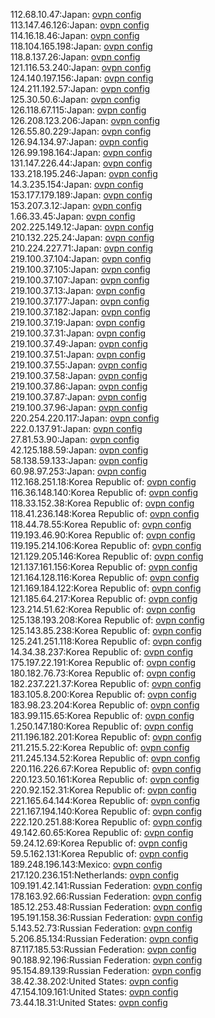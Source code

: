 112.68.10.47:Japan: [ovpn config](vpn/112_68_10_47.ovpn)  
113.147.46.126:Japan: [ovpn config](vpn/113_147_46_126.ovpn)  
114.16.18.46:Japan: [ovpn config](vpn/114_16_18_46.ovpn)  
118.104.165.198:Japan: [ovpn config](vpn/118_104_165_198.ovpn)  
118.8.137.26:Japan: [ovpn config](vpn/118_8_137_26.ovpn)  
121.116.53.240:Japan: [ovpn config](vpn/121_116_53_240.ovpn)  
124.140.197.156:Japan: [ovpn config](vpn/124_140_197_156.ovpn)  
124.211.192.57:Japan: [ovpn config](vpn/124_211_192_57.ovpn)  
125.30.50.6:Japan: [ovpn config](vpn/125_30_50_6.ovpn)  
126.118.67.115:Japan: [ovpn config](vpn/126_118_67_115.ovpn)  
126.208.123.206:Japan: [ovpn config](vpn/126_208_123_206.ovpn)  
126.55.80.229:Japan: [ovpn config](vpn/126_55_80_229.ovpn)  
126.94.134.97:Japan: [ovpn config](vpn/126_94_134_97.ovpn)  
126.99.198.164:Japan: [ovpn config](vpn/126_99_198_164.ovpn)  
131.147.226.44:Japan: [ovpn config](vpn/131_147_226_44.ovpn)  
133.218.195.246:Japan: [ovpn config](vpn/133_218_195_246.ovpn)  
14.3.235.154:Japan: [ovpn config](vpn/14_3_235_154.ovpn)  
153.177.179.189:Japan: [ovpn config](vpn/153_177_179_189.ovpn)  
153.207.3.12:Japan: [ovpn config](vpn/153_207_3_12.ovpn)  
1.66.33.45:Japan: [ovpn config](vpn/1_66_33_45.ovpn)  
202.225.149.12:Japan: [ovpn config](vpn/202_225_149_12.ovpn)  
210.132.225.24:Japan: [ovpn config](vpn/210_132_225_24.ovpn)  
210.224.227.71:Japan: [ovpn config](vpn/210_224_227_71.ovpn)  
219.100.37.104:Japan: [ovpn config](vpn/219_100_37_104.ovpn)  
219.100.37.105:Japan: [ovpn config](vpn/219_100_37_105.ovpn)  
219.100.37.107:Japan: [ovpn config](vpn/219_100_37_107.ovpn)  
219.100.37.13:Japan: [ovpn config](vpn/219_100_37_13.ovpn)  
219.100.37.177:Japan: [ovpn config](vpn/219_100_37_177.ovpn)  
219.100.37.182:Japan: [ovpn config](vpn/219_100_37_182.ovpn)  
219.100.37.19:Japan: [ovpn config](vpn/219_100_37_19.ovpn)  
219.100.37.31:Japan: [ovpn config](vpn/219_100_37_31.ovpn)  
219.100.37.49:Japan: [ovpn config](vpn/219_100_37_49.ovpn)  
219.100.37.51:Japan: [ovpn config](vpn/219_100_37_51.ovpn)  
219.100.37.55:Japan: [ovpn config](vpn/219_100_37_55.ovpn)  
219.100.37.58:Japan: [ovpn config](vpn/219_100_37_58.ovpn)  
219.100.37.86:Japan: [ovpn config](vpn/219_100_37_86.ovpn)  
219.100.37.87:Japan: [ovpn config](vpn/219_100_37_87.ovpn)  
219.100.37.96:Japan: [ovpn config](vpn/219_100_37_96.ovpn)  
220.254.220.117:Japan: [ovpn config](vpn/220_254_220_117.ovpn)  
222.0.137.91:Japan: [ovpn config](vpn/222_0_137_91.ovpn)  
27.81.53.90:Japan: [ovpn config](vpn/27_81_53_90.ovpn)  
42.125.188.59:Japan: [ovpn config](vpn/42_125_188_59.ovpn)  
58.138.59.133:Japan: [ovpn config](vpn/58_138_59_133.ovpn)  
60.98.97.253:Japan: [ovpn config](vpn/60_98_97_253.ovpn)  
112.168.251.18:Korea Republic of: [ovpn config](vpn/112_168_251_18.ovpn)  
116.36.148.140:Korea Republic of: [ovpn config](vpn/116_36_148_140.ovpn)  
118.33.152.38:Korea Republic of: [ovpn config](vpn/118_33_152_38.ovpn)  
118.41.236.148:Korea Republic of: [ovpn config](vpn/118_41_236_148.ovpn)  
118.44.78.55:Korea Republic of: [ovpn config](vpn/118_44_78_55.ovpn)  
119.193.46.90:Korea Republic of: [ovpn config](vpn/119_193_46_90.ovpn)  
119.195.214.106:Korea Republic of: [ovpn config](vpn/119_195_214_106.ovpn)  
121.129.205.146:Korea Republic of: [ovpn config](vpn/121_129_205_146.ovpn)  
121.137.161.156:Korea Republic of: [ovpn config](vpn/121_137_161_156.ovpn)  
121.164.128.116:Korea Republic of: [ovpn config](vpn/121_164_128_116.ovpn)  
121.169.184.122:Korea Republic of: [ovpn config](vpn/121_169_184_122.ovpn)  
121.185.64.217:Korea Republic of: [ovpn config](vpn/121_185_64_217.ovpn)  
123.214.51.62:Korea Republic of: [ovpn config](vpn/123_214_51_62.ovpn)  
125.138.193.208:Korea Republic of: [ovpn config](vpn/125_138_193_208.ovpn)  
125.143.85.238:Korea Republic of: [ovpn config](vpn/125_143_85_238.ovpn)  
125.241.251.118:Korea Republic of: [ovpn config](vpn/125_241_251_118.ovpn)  
14.34.38.237:Korea Republic of: [ovpn config](vpn/14_34_38_237.ovpn)  
175.197.22.191:Korea Republic of: [ovpn config](vpn/175_197_22_191.ovpn)  
180.182.76.73:Korea Republic of: [ovpn config](vpn/180_182_76_73.ovpn)  
182.237.221.37:Korea Republic of: [ovpn config](vpn/182_237_221_37.ovpn)  
183.105.8.200:Korea Republic of: [ovpn config](vpn/183_105_8_200.ovpn)  
183.98.23.204:Korea Republic of: [ovpn config](vpn/183_98_23_204.ovpn)  
183.99.115.65:Korea Republic of: [ovpn config](vpn/183_99_115_65.ovpn)  
1.250.147.180:Korea Republic of: [ovpn config](vpn/1_250_147_180.ovpn)  
211.196.182.201:Korea Republic of: [ovpn config](vpn/211_196_182_201.ovpn)  
211.215.5.22:Korea Republic of: [ovpn config](vpn/211_215_5_22.ovpn)  
211.245.134.52:Korea Republic of: [ovpn config](vpn/211_245_134_52.ovpn)  
220.116.226.67:Korea Republic of: [ovpn config](vpn/220_116_226_67.ovpn)  
220.123.50.161:Korea Republic of: [ovpn config](vpn/220_123_50_161.ovpn)  
220.92.152.31:Korea Republic of: [ovpn config](vpn/220_92_152_31.ovpn)  
221.165.64.144:Korea Republic of: [ovpn config](vpn/221_165_64_144.ovpn)  
221.167.194.140:Korea Republic of: [ovpn config](vpn/221_167_194_140.ovpn)  
222.120.251.88:Korea Republic of: [ovpn config](vpn/222_120_251_88.ovpn)  
49.142.60.65:Korea Republic of: [ovpn config](vpn/49_142_60_65.ovpn)  
59.24.12.69:Korea Republic of: [ovpn config](vpn/59_24_12_69.ovpn)  
59.5.162.131:Korea Republic of: [ovpn config](vpn/59_5_162_131.ovpn)  
189.248.196.143:Mexico: [ovpn config](vpn/189_248_196_143.ovpn)  
217.120.236.151:Netherlands: [ovpn config](vpn/217_120_236_151.ovpn)  
109.191.42.141:Russian Federation: [ovpn config](vpn/109_191_42_141.ovpn)  
178.163.92.66:Russian Federation: [ovpn config](vpn/178_163_92_66.ovpn)  
185.12.253.48:Russian Federation: [ovpn config](vpn/185_12_253_48.ovpn)  
195.191.158.36:Russian Federation: [ovpn config](vpn/195_191_158_36.ovpn)  
5.143.52.73:Russian Federation: [ovpn config](vpn/5_143_52_73.ovpn)  
5.206.85.134:Russian Federation: [ovpn config](vpn/5_206_85_134.ovpn)  
87.117.185.53:Russian Federation: [ovpn config](vpn/87_117_185_53.ovpn)  
90.188.92.196:Russian Federation: [ovpn config](vpn/90_188_92_196.ovpn)  
95.154.89.139:Russian Federation: [ovpn config](vpn/95_154_89_139.ovpn)  
38.42.38.202:United States: [ovpn config](vpn/38_42_38_202.ovpn)  
47.154.109.161:United States: [ovpn config](vpn/47_154_109_161.ovpn)  
73.44.18.31:United States: [ovpn config](vpn/73_44_18_31.ovpn)  

